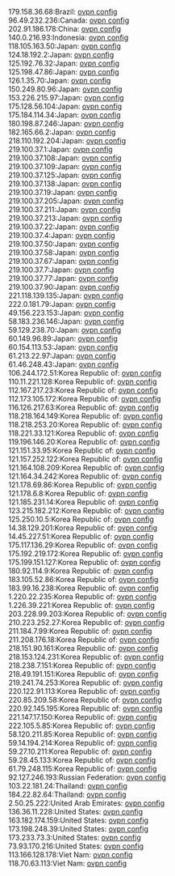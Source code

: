 179.158.36.68:Brazil: [ovpn config](vpn/179_158_36_68.ovpn)  
96.49.232.236:Canada: [ovpn config](vpn/96_49_232_236.ovpn)  
202.91.186.178:China: [ovpn config](vpn/202_91_186_178.ovpn)  
140.0.216.93:Indonesia: [ovpn config](vpn/140_0_216_93.ovpn)  
118.105.163.50:Japan: [ovpn config](vpn/118_105_163_50.ovpn)  
124.18.192.2:Japan: [ovpn config](vpn/124_18_192_2.ovpn)  
125.192.76.32:Japan: [ovpn config](vpn/125_192_76_32.ovpn)  
125.198.47.86:Japan: [ovpn config](vpn/125_198_47_86.ovpn)  
126.1.35.70:Japan: [ovpn config](vpn/126_1_35_70.ovpn)  
150.249.80.96:Japan: [ovpn config](vpn/150_249_80_96.ovpn)  
153.226.215.97:Japan: [ovpn config](vpn/153_226_215_97.ovpn)  
175.128.56.104:Japan: [ovpn config](vpn/175_128_56_104.ovpn)  
175.184.114.34:Japan: [ovpn config](vpn/175_184_114_34.ovpn)  
180.198.87.246:Japan: [ovpn config](vpn/180_198_87_246.ovpn)  
182.165.66.2:Japan: [ovpn config](vpn/182_165_66_2.ovpn)  
218.110.192.204:Japan: [ovpn config](vpn/218_110_192_204.ovpn)  
219.100.37.1:Japan: [ovpn config](vpn/219_100_37_1.ovpn)  
219.100.37.108:Japan: [ovpn config](vpn/219_100_37_108.ovpn)  
219.100.37.109:Japan: [ovpn config](vpn/219_100_37_109.ovpn)  
219.100.37.125:Japan: [ovpn config](vpn/219_100_37_125.ovpn)  
219.100.37.138:Japan: [ovpn config](vpn/219_100_37_138.ovpn)  
219.100.37.19:Japan: [ovpn config](vpn/219_100_37_19.ovpn)  
219.100.37.205:Japan: [ovpn config](vpn/219_100_37_205.ovpn)  
219.100.37.211:Japan: [ovpn config](vpn/219_100_37_211.ovpn)  
219.100.37.213:Japan: [ovpn config](vpn/219_100_37_213.ovpn)  
219.100.37.22:Japan: [ovpn config](vpn/219_100_37_22.ovpn)  
219.100.37.4:Japan: [ovpn config](vpn/219_100_37_4.ovpn)  
219.100.37.50:Japan: [ovpn config](vpn/219_100_37_50.ovpn)  
219.100.37.58:Japan: [ovpn config](vpn/219_100_37_58.ovpn)  
219.100.37.67:Japan: [ovpn config](vpn/219_100_37_67.ovpn)  
219.100.37.7:Japan: [ovpn config](vpn/219_100_37_7.ovpn)  
219.100.37.77:Japan: [ovpn config](vpn/219_100_37_77.ovpn)  
219.100.37.90:Japan: [ovpn config](vpn/219_100_37_90.ovpn)  
221.118.139.135:Japan: [ovpn config](vpn/221_118_139_135.ovpn)  
222.0.181.79:Japan: [ovpn config](vpn/222_0_181_79.ovpn)  
49.156.223.153:Japan: [ovpn config](vpn/49_156_223_153.ovpn)  
58.183.236.146:Japan: [ovpn config](vpn/58_183_236_146.ovpn)  
59.129.238.70:Japan: [ovpn config](vpn/59_129_238_70.ovpn)  
60.149.96.89:Japan: [ovpn config](vpn/60_149_96_89.ovpn)  
60.154.113.53:Japan: [ovpn config](vpn/60_154_113_53.ovpn)  
61.213.22.97:Japan: [ovpn config](vpn/61_213_22_97.ovpn)  
61.46.248.43:Japan: [ovpn config](vpn/61_46_248_43.ovpn)  
106.244.172.51:Korea Republic of: [ovpn config](vpn/106_244_172_51.ovpn)  
110.11.221.128:Korea Republic of: [ovpn config](vpn/110_11_221_128.ovpn)  
112.167.217.23:Korea Republic of: [ovpn config](vpn/112_167_217_23.ovpn)  
112.173.105.172:Korea Republic of: [ovpn config](vpn/112_173_105_172.ovpn)  
116.126.217.63:Korea Republic of: [ovpn config](vpn/116_126_217_63.ovpn)  
118.218.164.149:Korea Republic of: [ovpn config](vpn/118_218_164_149.ovpn)  
118.218.253.20:Korea Republic of: [ovpn config](vpn/118_218_253_20.ovpn)  
118.221.33.121:Korea Republic of: [ovpn config](vpn/118_221_33_121.ovpn)  
119.196.146.20:Korea Republic of: [ovpn config](vpn/119_196_146_20.ovpn)  
121.151.33.95:Korea Republic of: [ovpn config](vpn/121_151_33_95.ovpn)  
121.157.252.122:Korea Republic of: [ovpn config](vpn/121_157_252_122.ovpn)  
121.164.108.209:Korea Republic of: [ovpn config](vpn/121_164_108_209.ovpn)  
121.164.34.242:Korea Republic of: [ovpn config](vpn/121_164_34_242.ovpn)  
121.178.69.86:Korea Republic of: [ovpn config](vpn/121_178_69_86.ovpn)  
121.178.6.8:Korea Republic of: [ovpn config](vpn/121_178_6_8.ovpn)  
121.185.231.14:Korea Republic of: [ovpn config](vpn/121_185_231_14.ovpn)  
123.215.182.212:Korea Republic of: [ovpn config](vpn/123_215_182_212.ovpn)  
125.250.10.5:Korea Republic of: [ovpn config](vpn/125_250_10_5.ovpn)  
14.38.129.201:Korea Republic of: [ovpn config](vpn/14_38_129_201.ovpn)  
14.45.227.51:Korea Republic of: [ovpn config](vpn/14_45_227_51.ovpn)  
175.117.136.29:Korea Republic of: [ovpn config](vpn/175_117_136_29.ovpn)  
175.192.219.172:Korea Republic of: [ovpn config](vpn/175_192_219_172.ovpn)  
175.199.151.127:Korea Republic of: [ovpn config](vpn/175_199_151_127.ovpn)  
180.92.114.9:Korea Republic of: [ovpn config](vpn/180_92_114_9.ovpn)  
183.105.52.86:Korea Republic of: [ovpn config](vpn/183_105_52_86.ovpn)  
183.99.16.238:Korea Republic of: [ovpn config](vpn/183_99_16_238.ovpn)  
1.220.22.235:Korea Republic of: [ovpn config](vpn/1_220_22_235.ovpn)  
1.226.39.221:Korea Republic of: [ovpn config](vpn/1_226_39_221.ovpn)  
203.228.99.203:Korea Republic of: [ovpn config](vpn/203_228_99_203.ovpn)  
210.223.252.27:Korea Republic of: [ovpn config](vpn/210_223_252_27.ovpn)  
211.184.7.99:Korea Republic of: [ovpn config](vpn/211_184_7_99.ovpn)  
211.208.176.18:Korea Republic of: [ovpn config](vpn/211_208_176_18.ovpn)  
218.151.90.161:Korea Republic of: [ovpn config](vpn/218_151_90_161.ovpn)  
218.153.124.231:Korea Republic of: [ovpn config](vpn/218_153_124_231.ovpn)  
218.238.7.151:Korea Republic of: [ovpn config](vpn/218_238_7_151.ovpn)  
218.49.191.151:Korea Republic of: [ovpn config](vpn/218_49_191_151.ovpn)  
219.241.74.253:Korea Republic of: [ovpn config](vpn/219_241_74_253.ovpn)  
220.122.91.113:Korea Republic of: [ovpn config](vpn/220_122_91_113.ovpn)  
220.85.209.58:Korea Republic of: [ovpn config](vpn/220_85_209_58.ovpn)  
220.92.145.195:Korea Republic of: [ovpn config](vpn/220_92_145_195.ovpn)  
221.147.17.150:Korea Republic of: [ovpn config](vpn/221_147_17_150.ovpn)  
222.105.5.85:Korea Republic of: [ovpn config](vpn/222_105_5_85.ovpn)  
58.120.211.85:Korea Republic of: [ovpn config](vpn/58_120_211_85.ovpn)  
59.14.194.214:Korea Republic of: [ovpn config](vpn/59_14_194_214.ovpn)  
59.27.10.211:Korea Republic of: [ovpn config](vpn/59_27_10_211.ovpn)  
59.28.45.133:Korea Republic of: [ovpn config](vpn/59_28_45_133.ovpn)  
61.79.248.115:Korea Republic of: [ovpn config](vpn/61_79_248_115.ovpn)  
92.127.246.193:Russian Federation: [ovpn config](vpn/92_127_246_193.ovpn)  
103.22.181.24:Thailand: [ovpn config](vpn/103_22_181_24.ovpn)  
184.22.82.64:Thailand: [ovpn config](vpn/184_22_82_64.ovpn)  
2.50.25.222:United Arab Emirates: [ovpn config](vpn/2_50_25_222.ovpn)  
136.36.11.228:United States: [ovpn config](vpn/136_36_11_228.ovpn)  
163.182.174.159:United States: [ovpn config](vpn/163_182_174_159.ovpn)  
173.198.248.39:United States: [ovpn config](vpn/173_198_248_39.ovpn)  
173.233.73.3:United States: [ovpn config](vpn/173_233_73_3.ovpn)  
73.93.170.216:United States: [ovpn config](vpn/73_93_170_216.ovpn)  
113.166.128.178:Viet Nam: [ovpn config](vpn/113_166_128_178.ovpn)  
118.70.63.113:Viet Nam: [ovpn config](vpn/118_70_63_113.ovpn)  

